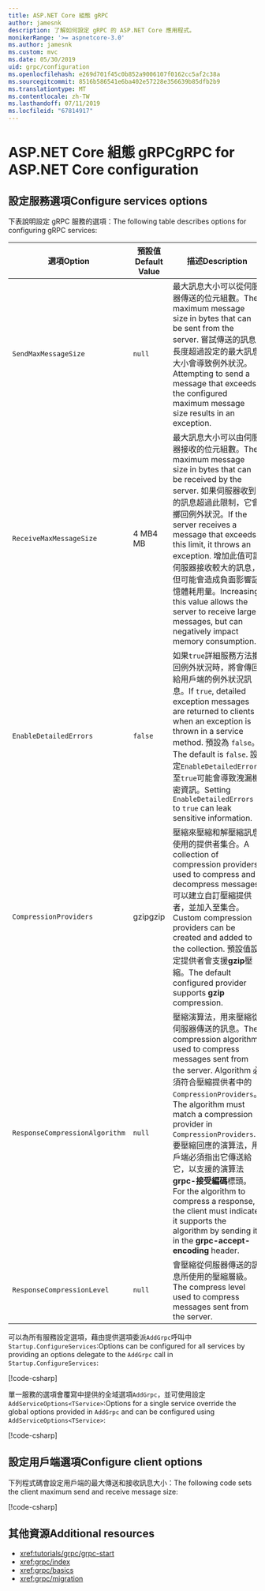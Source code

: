 ```yaml
---
title: ASP.NET Core 組態 gRPC
author: jamesnk
description: 了解如何設定 gRPC 的 ASP.NET Core 應用程式。
monikerRange: '>= aspnetcore-3.0'
ms.author: jamesnk
ms.custom: mvc
ms.date: 05/30/2019
uid: grpc/configuration
ms.openlocfilehash: e269d701f45c0b852a9006107f0162cc5af2c38a
ms.sourcegitcommit: 8516b586541e6ba402e57228e356639b85dfb2b9
ms.translationtype: MT
ms.contentlocale: zh-TW
ms.lasthandoff: 07/11/2019
ms.locfileid: "67814917"
---
```

# <a name="grpc-for-aspnet-core-configuration"></a><span data-ttu-id="7da4d-103">ASP.NET Core 組態 gRPC</span><span class="sxs-lookup"><span data-stu-id="7da4d-103">gRPC for ASP.NET Core configuration</span></span>

## <a name="configure-services-options"></a><span data-ttu-id="7da4d-104">設定服務選項</span><span class="sxs-lookup"><span data-stu-id="7da4d-104">Configure services options</span></span>

<span data-ttu-id="7da4d-105">下表說明設定 gRPC 服務的選項：</span><span class="sxs-lookup"><span data-stu-id="7da4d-105">The following table describes options for configuring gRPC services:</span></span>

| <span data-ttu-id="7da4d-106">選項</span><span class="sxs-lookup"><span data-stu-id="7da4d-106">Option</span></span> | <span data-ttu-id="7da4d-107">預設值</span><span class="sxs-lookup"><span data-stu-id="7da4d-107">Default Value</span></span> | <span data-ttu-id="7da4d-108">描述</span><span class="sxs-lookup"><span data-stu-id="7da4d-108">Description</span></span> |
| ------ | ------------- | ----------- |
| `SendMaxMessageSize` | `null` | <span data-ttu-id="7da4d-109">最大訊息大小可以從伺服器傳送的位元組數。</span><span class="sxs-lookup"><span data-stu-id="7da4d-109">The maximum message size in bytes that can be sent from the server.</span></span> <span data-ttu-id="7da4d-110">嘗試傳送的訊息長度超過設定的最大訊息大小會導致例外狀況。</span><span class="sxs-lookup"><span data-stu-id="7da4d-110">Attempting to send a message that exceeds the configured maximum message size results in an exception.</span></span> |
| `ReceiveMaxMessageSize` | <span data-ttu-id="7da4d-111">4 MB</span><span class="sxs-lookup"><span data-stu-id="7da4d-111">4 MB</span></span> | <span data-ttu-id="7da4d-112">最大訊息大小可以由伺服器接收的位元組數。</span><span class="sxs-lookup"><span data-stu-id="7da4d-112">The maximum message size in bytes that can be received by the server.</span></span> <span data-ttu-id="7da4d-113">如果伺服器收到的訊息超過此限制，它會擲回例外狀況。</span><span class="sxs-lookup"><span data-stu-id="7da4d-113">If the server receives a message that exceeds this limit, it throws an exception.</span></span> <span data-ttu-id="7da4d-114">增加此值可讓伺服器接收較大的訊息，但可能會造成負面影響記憶體耗用量。</span><span class="sxs-lookup"><span data-stu-id="7da4d-114">Increasing this value allows the server to receive larger messages, but can negatively impact memory consumption.</span></span> |
| `EnableDetailedErrors` | `false` | <span data-ttu-id="7da4d-115">如果`true`詳細服務方法擲回例外狀況時，將會傳回給用戶端的例外狀況訊息。</span><span class="sxs-lookup"><span data-stu-id="7da4d-115">If `true`, detailed exception messages are returned to clients when an exception is thrown in a service method.</span></span> <span data-ttu-id="7da4d-116">預設為 `false`。</span><span class="sxs-lookup"><span data-stu-id="7da4d-116">The default is `false`.</span></span> <span data-ttu-id="7da4d-117">設定`EnableDetailedErrors`至`true`可能會導致洩漏機密資訊。</span><span class="sxs-lookup"><span data-stu-id="7da4d-117">Setting `EnableDetailedErrors` to `true` can leak sensitive information.</span></span> |
| `CompressionProviders` | <span data-ttu-id="7da4d-118">gzip</span><span class="sxs-lookup"><span data-stu-id="7da4d-118">gzip</span></span> | <span data-ttu-id="7da4d-119">壓縮來壓縮和解壓縮訊息使用的提供者集合。</span><span class="sxs-lookup"><span data-stu-id="7da4d-119">A collection of compression providers used to compress and decompress messages.</span></span> <span data-ttu-id="7da4d-120">可以建立自訂壓縮提供者，並加入至集合。</span><span class="sxs-lookup"><span data-stu-id="7da4d-120">Custom compression providers can be created and added to the collection.</span></span> <span data-ttu-id="7da4d-121">預設值設定提供者會支援**gzip**壓縮。</span><span class="sxs-lookup"><span data-stu-id="7da4d-121">The default configured provider supports **gzip** compression.</span></span> |
| `ResponseCompressionAlgorithm` | `null` | <span data-ttu-id="7da4d-122">壓縮演算法，用來壓縮從伺服器傳送的訊息。</span><span class="sxs-lookup"><span data-stu-id="7da4d-122">The compression algorithm used to compress messages sent from the server.</span></span> <span data-ttu-id="7da4d-123">Algorithm 必須符合壓縮提供者中的`CompressionProviders`。</span><span class="sxs-lookup"><span data-stu-id="7da4d-123">The algorithm must match a compression provider in `CompressionProviders`.</span></span> <span data-ttu-id="7da4d-124">要壓縮回應的演算法，用戶端必須指出它傳送給它，以支援的演算法**grpc-接受編碼**標頭。</span><span class="sxs-lookup"><span data-stu-id="7da4d-124">For the algorithm to compress a response, the client must indicate it supports the algorithm by sending it in the **grpc-accept-encoding** header.</span></span> |
| `ResponseCompressionLevel` | `null` | <span data-ttu-id="7da4d-125">會壓縮從伺服器傳送的訊息所使用的壓縮層級。</span><span class="sxs-lookup"><span data-stu-id="7da4d-125">The compress level used to compress messages sent from the server.</span></span> |

<span data-ttu-id="7da4d-126">可以為所有服務設定選項，藉由提供選項委派`AddGrpc`呼叫中`Startup.ConfigureServices`:</span><span class="sxs-lookup"><span data-stu-id="7da4d-126">Options can be configured for all services by providing an options delegate to the `AddGrpc` call in `Startup.ConfigureServices`:</span></span>

[!code-csharp[](~/grpc/configuration/sample/GrcpService/Startup.cs?name=snippet)]

<span data-ttu-id="7da4d-127">單一服務的選項會覆寫中提供的全域選項`AddGrpc`，並可使用設定`AddServiceOptions<TService>`:</span><span class="sxs-lookup"><span data-stu-id="7da4d-127">Options for a single service override the global options provided in `AddGrpc` and can be configured using `AddServiceOptions<TService>`:</span></span>

[!code-csharp[](~/grpc/configuration/sample/GrcpService/Startup2.cs?name=snippet)]

## <a name="configure-client-options"></a><span data-ttu-id="7da4d-128">設定用戶端選項</span><span class="sxs-lookup"><span data-stu-id="7da4d-128">Configure client options</span></span>

<span data-ttu-id="7da4d-129">下列程式碼會設定用戶端的最大傳送和接收訊息大小：</span><span class="sxs-lookup"><span data-stu-id="7da4d-129">The following code sets the client maximum send and receive message size:</span></span>

[!code-csharp[](~/grpc/configuration/sample/Program.cs?name=snippet&highlight=3-6)]

## <a name="additional-resources"></a><span data-ttu-id="7da4d-130">其他資源</span><span class="sxs-lookup"><span data-stu-id="7da4d-130">Additional resources</span></span>

* <xref:tutorials/grpc/grpc-start>
* <xref:grpc/index>
* <xref:grpc/basics>
* <xref:grpc/migration>
